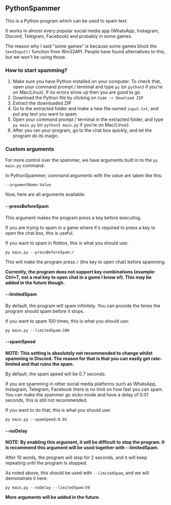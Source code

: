 ## PythonSpammer

This is a Python program which can be used to spam text.

It works in almost every popular social media app (WhatsApp, Instagram, Discord, Telegram, Facebook) and probably in some games.

The reason why I said "some games" is because some games block the `SendInput()` function from Win32API. People have found alternatives to this, but we won't be using those.

### How to start spamming?

1. Make sure you have Python installed on your computer. To check that, open your command prompt / terminal and type `py` (or `python3` if you're on Mac/Linux). If no errors show up then you are good to go.
2. Download the Python file by clicking on `Code -> Download ZIP`
3. Extract the downloaded ZIP
4. Go to the extracted folder and make a new file named `input.txt`, and put any text you want to spam.
5. Open your command prompt / terminal in the extracted folder, and type `py main.py` (or `python3 main.py` if you're on Mac/Linux).
6. After you ran your program, go to the chat box quickly, and let the program do its magic.

### Custom arguments

For more control over the spammer, we have arguments built in to the `py main.py` command.

In PythonSpammer, command arguments with the value are taken like this:

`--argumentName:Value`

Now, here are all arguments available:

#### --pressBeforeSpam

This argument makes the program press a key before executing.

If you are trying to spam in a game where it's required to press a key to open the chat box, this is useful.

If you want to spam in Roblox, this is what you should use:

`py main.py --pressBeforeSpam:/`

This will make the program press `/` (the key to open chat) before spamming.

**Currently, the program does not support key combinations (example: Ctrl+T, not a real key to open chat in a game I know of). This may be added in the future though.**

#### --limitedSpam

By default, the program will spam infinitely. You can provide the times the program should spam before it stops.

If you want to spam 100 times, this is what you should use:

`py main.py --limitedSpam:100`

#### --spamSpeed

**NOTE: This setting is absolutely not recommended to change whilst spamming in Discord. The reason for that is that you can easily get rate-limited and that ruins the spam.**

By default, the spam speed will be 0.7 seconds.

If you are spamming in other social media platforms such as WhatsApp, Instagram, Telegram, Facebook there is no limit on how fast you can spam. You can make the spammer go sicko mode and have a delay of 0.01 seconds, this is still not recommended.

If you want to do that, this is what you should use:

`py main.py --spamSpeed:0.01`

#### --noDelay

**NOTE: By enabling this argument, it will be difficult to stop the program. It is recommend this argument will be used together with --limitedSpam.**

After 10 words, the program will stop for 2 seconds, and it will keep repeating until the program is stopped.

As noted above, this should be used with `--limitedSpam`, and we will demonstrate it here.

`py main.py --noDelay --limitedSpam:50`

**More arguments will be added in the future.**
